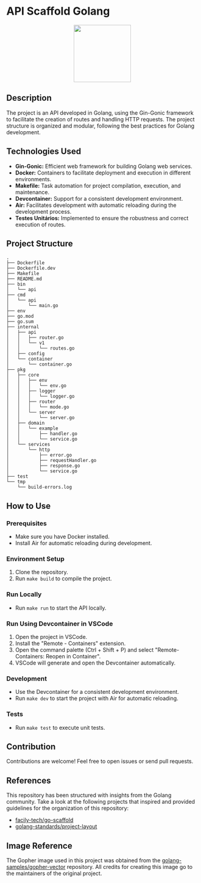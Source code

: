 # API Scaffold Golang

<center>
  <img src="https://camo.githubusercontent.com/0d7633d0e4571f4b9800a6aa104d03386a86df5c33b4650d7dce88a6de1c8904/68747470733a2f2f7261772e6769746875622e636f6d2f676f6c616e672d73616d706c65732f676f706865722d766563746f722f6d61737465722f676f706865722e706e67" width="150">
</center>

## Description

The project is an API developed in Golang, using the Gin-Gonic framework to facilitate the creation of routes and handling HTTP requests. The project structure is organized and modular, following the best practices for Golang development.

## Technologies Used

- **Gin-Gonic:** Efficient web framework for building Golang web services.
- **Docker:** Containers to facilitate deployment and execution in different environments.
- **Makefile:** Task automation for project compilation, execution, and maintenance.
- **Devcontainer:** Support for a consistent development environment.
- **Air:** Facilitates development with automatic reloading during the development process.
- **Testes Unitários:** Implemented to ensure the robustness and correct execution of routes.

## Project Structure

```plaintext
.
├── Dockerfile
├── Dockerfile.dev
├── Makefile
├── README.md
├── bin
│   └── api
├── cmd
│   └── api
│       └── main.go
├── env
├── go.mod
├── go.sum
├── internal
│   ├── api
│   │   ├── router.go
│   │   └── v1
│   │       └── routes.go
│   ├── config
│   └── container
│       └── container.go
├── pkg
│   ├── core
│   │   ├── env
│   │   │   └── env.go
│   │   ├── logger
│   │   │   └── logger.go
│   │   ├── router
│   │   │   └── mode.go
│   │   └── server
│   │       └── server.go
│   ├── domain
│   │   └── example
│   │       ├── handler.go
│   │       └── service.go
│   └── services
│       └── http
│           ├── error.go
│           ├── requestHandler.go
│           ├── response.go
│           └── service.go
├── test
└── tmp
    └── build-errors.log
```

## How to Use

### Prerequisites

- Make sure you have Docker installed.
- Install Air for automatic reloading during development.

### Environment Setup

1. Clone the repository.
2. Run `make build` to compile the project.

### Run Locally

- Run `make run` to start the API locally.

### Run Using Devcontainer in VSCode

1. Open the project in VSCode.
2. Install the "Remote - Containers" extension.
3. Open the command palette (Ctrl + Shift + P) and select "Remote-Containers: Reopen in Container".
4. VSCode will generate and open the Devcontainer automatically.

### Development

- Use the Devcontainer for a consistent development environment.
- Run `make dev` to start the project with Air for automatic reloading.

### Tests

- Run `make test` to execute unit tests.

## Contribution

Contributions are welcome! Feel free to open issues or send pull requests.

## References

This repository has been structured with insights from the Golang community. Take a look at the following projects that inspired and provided guidelines for the organization of this repository:

- [facily-tech/go-scaffold](https://github.com/facily-tech/go-scaffold)
- [golang-standards/project-layout](https://github.com/golang-standards/project-layout)

## Image Reference

The Gopher image used in this project was obtained from the [golang-samples/gopher-vector](https://github.com/golang-samples/gopher-vector) repository. All credits for creating this image go to the maintainers of the original project.